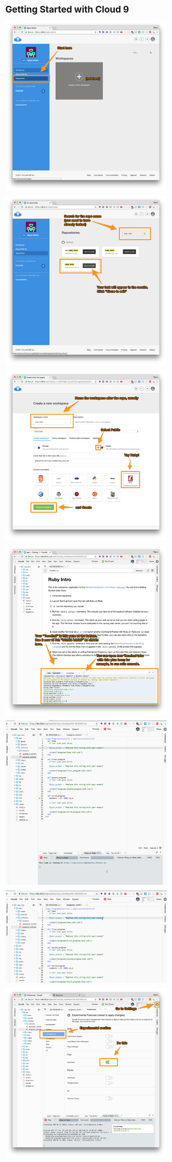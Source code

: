 # Getting Started with Cloud 9

![](/assets/click_repositories.png)

![](/assets/search_and_clone.png)

![](/assets/configure_workspace.png)

![](/assets/terminal.png)

![](/assets/rails_server.gif)

![](/assets/change_code.gif)

![](/assets/autosave.png)